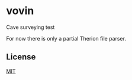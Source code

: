 vovin
=====

Cave surveying test

For now there is only a partial Therion file parser.

## License

[MIT](http://rumpl.mit-license.org/)